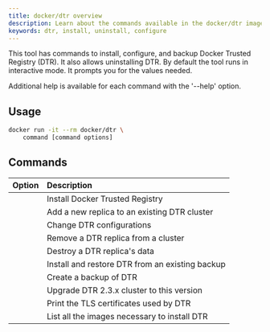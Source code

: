 ```yaml
---
title: docker/dtr overview
description: Learn about the commands available in the docker/dtr image.
keywords: dtr, install, uninstall, configure
---
```

This tool has commands to install, configure, and backup Docker Trusted Registry (DTR). It also allows uninstalling DTR. By default the tool runs in interactive mode. It prompts you for the values needed.

Additional help is available for each command with the '--help' option.

## Usage

```bash
docker run -it --rm docker/dtr \
    command [command options]
```

## Commands

| Option        | Description                                     |
|:------------- |:----------------------------------------------- |
| <install>     | Install Docker Trusted Registry                 |
| <join>        | Add a new replica to an existing DTR cluster    |
| <reconfigure> | Change DTR configurations                       |
| <remove>      | Remove a DTR replica from a cluster             |
| <destroy>     | Destroy a DTR replica's data                    |
| <restore>     | Install and restore DTR from an existing backup |
| <backup>      | Create a backup of DTR                          |
| <upgrade>     | Upgrade DTR 2.3.x cluster to this version       |
| <dumpcerts>   | Print the TLS certificates used by DTR          |
| <images>      | List all the images necessary to install DTR    |